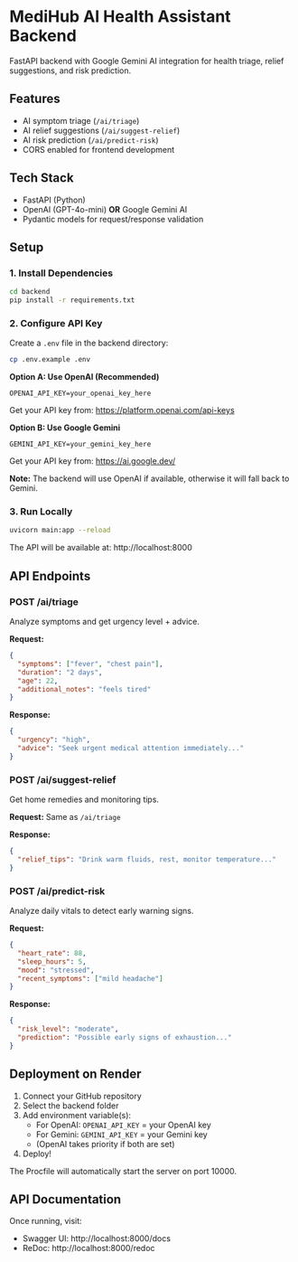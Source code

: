 # MediHub AI Health Assistant Backend

FastAPI backend with Google Gemini AI integration for health triage, relief suggestions, and risk prediction.

## Features
- AI symptom triage (`/ai/triage`)
- AI relief suggestions (`/ai/suggest-relief`)
- AI risk prediction (`/ai/predict-risk`)
- CORS enabled for frontend development

## Tech Stack
- FastAPI (Python)
- OpenAI (GPT-4o-mini) **OR** Google Gemini AI
- Pydantic models for request/response validation

## Setup

### 1. Install Dependencies
```bash
cd backend
pip install -r requirements.txt
```

### 2. Configure API Key

Create a `.env` file in the backend directory:
```bash
cp .env.example .env
```

**Option A: Use OpenAI (Recommended)**
```
OPENAI_API_KEY=your_openai_key_here
```
Get your API key from: https://platform.openai.com/api-keys

**Option B: Use Google Gemini**
```
GEMINI_API_KEY=your_gemini_key_here
```
Get your API key from: https://ai.google.dev/

**Note:** The backend will use OpenAI if available, otherwise it will fall back to Gemini.

### 3. Run Locally
```bash
uvicorn main:app --reload
```

The API will be available at: http://localhost:8000

## API Endpoints

### POST /ai/triage
Analyze symptoms and get urgency level + advice.

**Request:**
```json
{
  "symptoms": ["fever", "chest pain"],
  "duration": "2 days",
  "age": 22,
  "additional_notes": "feels tired"
}
```

**Response:**
```json
{
  "urgency": "high",
  "advice": "Seek urgent medical attention immediately..."
}
```

### POST /ai/suggest-relief
Get home remedies and monitoring tips.

**Request:** Same as `/ai/triage`

**Response:**
```json
{
  "relief_tips": "Drink warm fluids, rest, monitor temperature..."
}
```

### POST /ai/predict-risk
Analyze daily vitals to detect early warning signs.

**Request:**
```json
{
  "heart_rate": 88,
  "sleep_hours": 5,
  "mood": "stressed",
  "recent_symptoms": ["mild headache"]
}
```

**Response:**
```json
{
  "risk_level": "moderate",
  "prediction": "Possible early signs of exhaustion..."
}
```

## Deployment on Render

1. Connect your GitHub repository
2. Select the backend folder
3. Add environment variable(s):
   - For OpenAI: `OPENAI_API_KEY` = your OpenAI key
   - For Gemini: `GEMINI_API_KEY` = your Gemini key
   - (OpenAI takes priority if both are set)
4. Deploy!

The Procfile will automatically start the server on port 10000.

## API Documentation

Once running, visit:
- Swagger UI: http://localhost:8000/docs
- ReDoc: http://localhost:8000/redoc
